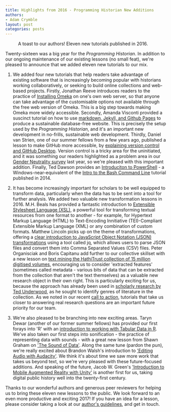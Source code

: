 ```yaml
---
title: Highlights from 2016 - Programming Historian New Additions
authors:
- Adam Crymble
layout: post
categories: posts
---
```


<p><figure><a htef="{{ site.baseurl }}/images/twenty-sixteen-review/twenty-sixteen-review.jpg">
        <img src="{{ site.baseurl }}/images/twenty-sixteen-review/twenty-sixteen-review.jpg" alt=""/></a><figcaption>
    A toast to our authors! Eleven new tutorials published in 2016.</figcaption></figure></p>

Twenty-sixteen was a big year for the *Programming Historian*. In addition to our ongoing maintenance of our existing lessons (no small feat), we're pleased to announce that we added eleven new tutorials to our mix.

1) We added four new tutorials that help readers take advantage of existing software that is increasingly becoming popular with historians working collaboratively, or seeking to build online collections and web-based projects. Firstly, Jonathan Reeve introduces readers to the practice of [Installing Omeka](http://programminghistorian.org/lessons/installing-omeka) on one's own web server, so that anyone can take advantage of the customisable options not available through the free web version of Omeka. This is a big step towards making Omeka more widely accessible. Secondly, Amanda Visconti provided a suscinct tutorial on how to use [markdown, Jekyll, and Github Pages](http://programminghistorian.org/lessons/building-static-sites-with-jekyll-github-pages) to produce a sustainable database-free website. This is precisely the setup used by the *Programming Historian*, and it's an important new development in no-frills, sustainable web development. Thirdly, Daniel van Strien, one of our summer fellows from a few years ago, published a lesson to make GitHub more accessible, by [explaining version control and GitHub Desktop](http://programminghistorian.org/lessons/getting-started-with-github-desktop). Version control is a tricky area for the uninitiated, and it was something our readers highlighted as a problem area in our [Gender Neutrality survey](http://programminghistorian.org/posts/PH-commitment-to-diversity) last year, so we're pleased with this important addition. Finally, Ted Dawson provides an [Introduciton to PowerShell](http://programminghistorian.org/lessons/intro-to-powershell) - a Windows-near-equivalent of the [Intro to the Bash Command Line](http://programminghistorian.org/lessons/intro-to-bash) tutorial published in 2014.


2) It has become increasingly important for scholars to be well equipped to transform data, particularly when the data has to be sent into a tool for further analysis. We added two valuable new transformation lessons in 2016. M.H. Beals has provided a fantastic introduction to [Extensible Stylesheet Language (XSL)](http://programminghistorian.org/lessons/transforming-xml-with-xsl), a powerful tool for transforming textual resources from one format to another - for example, for Hypertext Markup Language (HTML) to Text-Encoding Innitiative (TEI)-Compliant Extensible Markup Language (XML) or any combination of custom formats. Matthew Lincoln picks up on the theme of transformations, offering a [clear introduction to JavaScript Object Notation (JSON) transformations](http://programminghistorian.org/lessons/json-and-jq) using a tool called jq, which allows users to parse JSON files and convert them into Comma Separated Values (CSV) files. Peter Organisciak and Boris Capitanu add further to our collective skillset with a new lesson on [text mining the HathiTrust collection of 15 million digitised volumes](http://programminghistorian.org/lessons/text-mining-with-extracted-features), encouraging us to consider 'extracted features' (sometimes called metadata - various bits of data that can be extracted from the collection that aren't the text themselves) as a valuable new research object in their own right. This is particularly exciting for us, because the approach has already been used in [scholarly research by Ted Underwood](https://figshare.com/articles/Page_Level_Genre_Metadata_for_English_Language_Volumes_in_HathiTrust_1700_1922/1279201), as he sought to identify genres of literature in the collection. As we noted in our recent [call to action](http://programminghistorian.org/posts/call-to-action), tutorials that take us closer to answering real research questions are an important future priority for our team.

3) We're also pleased to be branching into new exciting areas. Taryn Dewar (another of our former summer fellows) has provided our first forays into 'R' with an [introduction to working with Tabular Data in R](http://programminghistorian.org/lessons/r-basics-with-tabular-data). We've also taken our first steps into sonification - the practice of representing data with sounds - with a great new lesson from Shawn Graham on ['The Sound of Data'](http://programminghistorian.org/lessons/sonification). Along the same tune (pardon the pun), we're really excited about Brandon Walsh's introduction to ['Editing Audio with Audacity'](http://programminghistorian.org/lessons/editing-audio-with-audacity). We think it's about time we saw more work that takes us beyond text, so we're very pleased with these future-focused additions. And speaking of the future, Jacob W. Green's ['Introduction to Mobile Augmented Reality with Unity'](http://programminghistorian.org/lessons/intro-to-augmented-reality-with-unity) is another first for us, taking digital public history well into the twenty-first century.

Thanks to our wonderful authors and generous peer reviewers for helping us to bring these eleven new lessons to the public. We look forward to an even more productive and exciting 2017! If you have an idea for a lesson, please consider taking a look at our [author's guidelines](http://programminghistorian.org/contribute), and get in touch.
